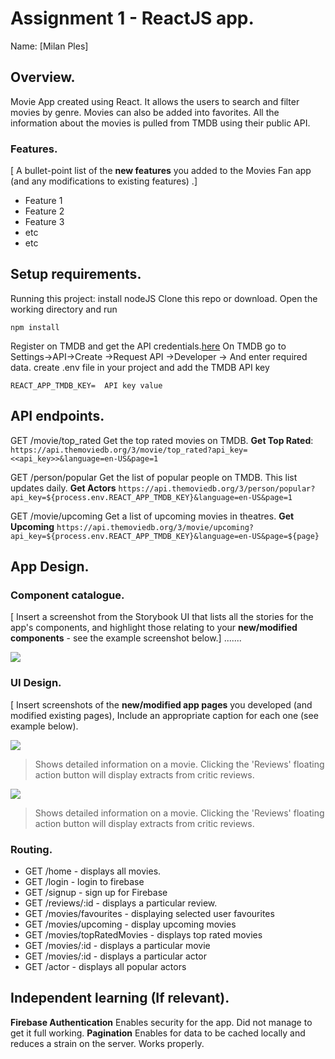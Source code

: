 # Assignment 1 - ReactJS app.

Name: [Milan Ples]

## Overview.

Movie App created using React. It allows the users to search and filter movies by genre.
Movies can also be added into favorites. All the information about the movies is
pulled from TMDB using their public API. 

### Features.
[ A bullet-point list of the __new features__ you added to the Movies Fan app (and any modifications to existing features) .]
 
+ Feature 1
+ Feature 2
+ Feature 3
+ etc
+ etc

## Setup requirements.
Running this project:
install nodeJS
Clone this repo or download.
Open the working directory and run
```
npm install
```
Register on TMDB and get the API credentials.[here](https://firebase.google.com/)
On TMDB go to Settings->API->Create ->Request API ->Developer -> And enter required data.
create .env file in your project and add the TMDB API key 
```
REACT_APP_TMDB_KEY=  API key value
```

## API endpoints.

GET
/movie/top_rated
Get the top rated movies on TMDB.
**Get Top Rated**: `https://api.themoviedb.org/3/movie/top_rated?api_key=<<api_key>>&language=en-US&page=1`

GET
/person/popular
Get the list of popular people on TMDB. This list updates daily.
**Get Actors** `https://api.themoviedb.org/3/person/popular?api_key=${process.env.REACT_APP_TMDB_KEY}&language=en-US&page=1`

GET
/movie/upcoming
Get a list of upcoming movies in theatres.
**Get Upcoming** `https://api.themoviedb.org/3/movie/upcoming?api_key=${process.env.REACT_APP_TMDB_KEY}&language=en-US&page=${page}`

## App Design.

### Component catalogue.

[ Insert a screenshot from the Storybook UI that lists all the stories for the app's components, and highlight those relating to your __new/modified components__ - see the example screenshot below.] .......

![](./images/storybook.png)
### UI Design.

[ Insert screenshots of the __new/modified app pages__ you developed (and modified existing pages), Include an appropriate caption for each one (see example below).

![ ](./images/view.png)

>Shows detailed information on a movie. Clicking the 'Reviews' floating action button will display extracts from critic reviews.

![ ](./images/view.png)

>Shows detailed information on a movie. Clicking the 'Reviews' floating action button will display extracts from critic reviews.

### Routing.

+ GET /home - displays all movies.
+ GET /login - login to firebase
+ GET /signup - sign up for Firebase 
+ GET /reviews/:id - displays a particular review.
+ GET /movies/favourites - displaying selected user favourites
+ GET /movies/upcoming - display upcoming movies
+ GET /movies/topRatedMovies - displays top rated movies
+ GET /movies/:id - displays a particular movie
+ GET /movies/:id - displays a particular actor
+ GET /actor - displays all popular actors 

## Independent learning (If relevant).

**Firebase Authentication** Enables security for the app. Did not manage to get it full working. 
**Pagination** Enables for data to be cached locally and reduces a strain on the server. Works properly.
